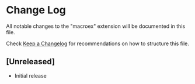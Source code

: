 # Change Log

All notable changes to the "macroex" extension will be documented in this file.

Check [Keep a Changelog](http://keepachangelog.com/) for recommendations on how to structure this file.

## [Unreleased]

- Initial release